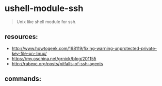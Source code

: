 # ushell-module-ssh
> Unix like shell module for ssh.

## resources:
+ http://www.howtogeek.com/168119/fixing-warning-unprotected-private-key-file-on-linux/
+ https://my.oschina.net/grnick/blog/201155
+ http://rabexc.org/posts/pitfalls-of-ssh-agents

## commands:
